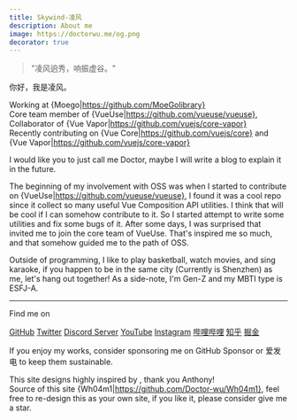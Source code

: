 ```yaml
---
title: Skywind-凌风
description: About me
image: https://doctorwu.me/og.png
decorator: true
---
```


> "凌风逈秀，响振虚谷。"

你好，我是凌风。<br>

Working at {Moego|https://github.com/MoeGolibrary}<br>
Core team member of {VueUse|https://github.com/vueuse/vueuse}, Collaborator of {Vue Vapor|https://github.com/vuejs/core-vapor}<br>
Recently contributing on {Vue Core|https://github.com/vuejs/core} and {Vue Vapor|https://github.com/vuejs/core-vapor}

I would like you to just call me Doctor<span i-openmoji:tardis op75 />, maybe I will write a blog to explain it in the future.

The beginning of my involvement with OSS was when I started to contribute on {VueUse|https://github.com/vueuse/vueuse}, I found it was a cool repo since it collect so many useful Vue Composition API utilities. I think that will be cool if I can somehow contribute to it. So I started attempt to write some utilities and fix some bugs of it. After some days, I was surprised that &nbsp;<PeopleWithAvatar
 link="https://antfu.me"
 name="Anthony Fu"
 avatarUrl="https://avatars.githubusercontent.com/u/11247099"
/> invited me to join the core team of VueUse. That's inspired me so much, and that somehow guided me to the path of OSS.

Outside of programming, I like to play basketball, watch movies, and sing karaoke, if you happen to be in the same city (Currently is <span i-material-symbols:location-on-outline />Shenzhen) as me, let's hang out together! As a side-note, I'm Gen-Z and my MBTI type is ESFJ-A.

---

Find me on

<p flex="~ gap-3 wrap" class="mt--2!">
  <a href="https://github.com/Doctor-wu" target="_blank"><span op75 i-simple-icons-github /> GitHub</a>
  <a href="https://www.twitter.com/Doctorwu666" target="_blank"><span op75 i-ri-twitter-x-fill /> Twitter</a>
  <a href="https://discord.gg/WggDRY3K48" target="_blank"><span op75 i-simple-icons-discord /> Discord Server</a>
  <a href="https://www.youtube.com/Doctorwu666" target="_blank"><span op75 i-simple-icons-youtube /> YouTube</a>
  <a href="https://www.instagram.com/doctorwu666" target="_blank"><span op75 i-simple-icons-instagram /> Instagram</a>
  <a href="https://space.bilibili.com/343921694" target="_blank"><span op75 i-simple-icons-bilibili /> 哔哩哔哩</a>
  <a href="https://www.zhihu.com/people/dtwu666" target="_blank"><span op75 i-simple-icons-zhihu /> 知乎</a>
  <a href="https://juejin.cn/user/1723677080556621" target="_blank"><span op75 i-simple-icons-juejin /> 掘金</a>
</p>

If you enjoy my works, consider sponsoring me on <TargetLink href="https://github.com/sponsors/Doctor-wu"><span i-carbon-favorite /> GitHub Sponsor</TargetLink> or <TargetLink href="https://afdian.net/a/doctorwu"><span op75 i-carbon-lightning /> 爱发电</TargetLink> to keep them sustainable.

This site designs highly inspired by <PeopleWithAvatar
 link="https://antfu.me"
 name="Anthony Fu"
 avatarUrl="https://github.com/antfu.png"
/>, thank you Anthony!<br>
Source of this site {Wh04m1|https://github.com/Doctor-wu/Wh04m1}, feel free to re-design this as your own site, if you like it, please consider give me a star.

